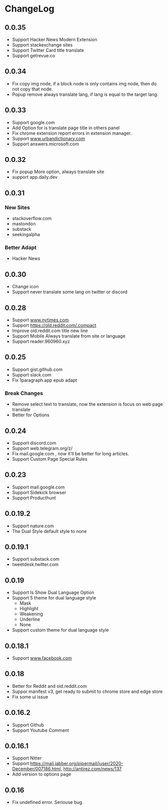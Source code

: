 # ChangeLog

## 0.0.35

- Support Hacker News Modern Extension
- Support stackexchange sites
- Support Twitter Card title translate
- Support getrevue.co

## 0.0.34 

- Fix copy img node, if a block node is only contains img node, then do not copy that node.
- Popup remove always translate lang, if lang is equal to the target lang.

## 0.0.33

- Support google.com
- Add Option for is translate page title in others panel
- Fix chrome extension report errors in extension manager.
- Support www.urbandictionary.com
- Support answers.microsoft.com

## 0.0.32

- Fix popup More option, always translate site
- support app.daily.dev


## 0.0.31

### New Sites

- stackoverflow.com
- mastondon
- substack
- seekingalpha

### Better Adapt

- Hacker News

## 0.0.30

- Change icon
- Support never translate some lang on twitter or discord

## 0.0.28

- Support www.nytimes.com
- Support https://old.reddit.com/.compact
- Improve old.reddit.com title new line
- Support Mobile Always translate from site or language
- Support reader.960960.xyz

## 0.0.25

- Support gist.github.com
- Support slack.com
- Fix 1paragraph.app epub adapt

### Break Changes

- Remove select text to translate, now the extension is focus on web page translate
- Better for Options

## 0.0.24

- Support discord.com
- Support web.telegram.org/z/
- Fix mail.google.com , now it'll be better for long articles.
- Support Custom Page Special Rules

## 0.0.23

- Support mail.google.com
- Support Sidekick browser
- Support Producthunt

## 0.0.19.2

- Support nature.com
- The Dual Style default style to none

## 0.0.19.1

- Support substack.com
- tweetdesk.twitter.com

## 0.0.19

- Support Is Show Dual Language Option
- Support 5 theme for dual language style
  - Mask
  - Highlight
  - Weakening
  - Underline
  - None
- Support custom theme for dual language style

## 0.0.18.1

- Support www.facebook.com


## 0.0.18

- Better for Reddit and old.reddit.com
- Suppor manifest v3, get ready to submit to chrome store and edge store
- Fix some ui issue


## 0.0.16.2

- Support Github
- Support Youtube Comment


## 0.0.16.1

- Support Nitter
- Support https://mail.jabber.org/pipermail/juser/2020-December/007186.html, http://antirez.com/news/137
- Add version to options page

## 0.0.16

- Fix undefined error. Seriouse bug.
